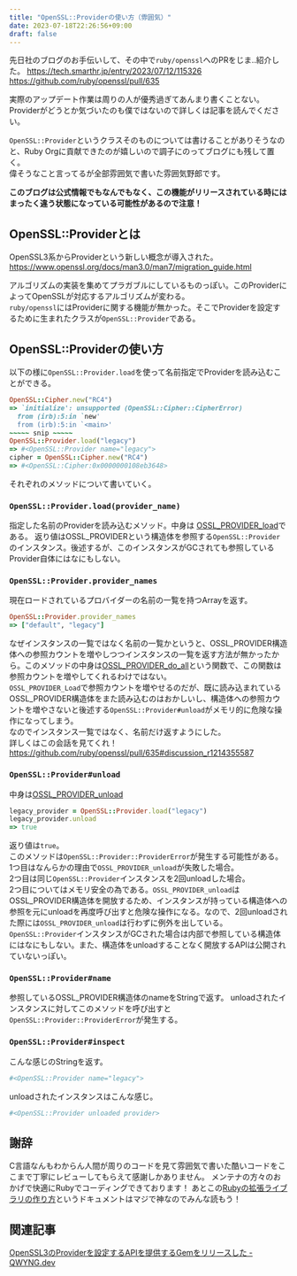 ```yaml
---
title: "OpenSSL::Providerの使い方（雰囲気）"
date: 2023-07-18T22:26:56+09:00
draft: false
---
```


先日社のブログのお手伝いして、その中で`ruby/openssl`へのPRをじま..紹介した。
https://tech.smarthr.jp/entry/2023/07/12/115326  
https://github.com/ruby/openssl/pull/635

実際のアップデート作業は周りの人が優秀過ぎてあんまり書くことない。Providerがどうとか気づいたのも僕ではないので詳しくは記事を読んでください。  

`OpenSSL::Provider`というクラスそのものについては書けることがありそうなのと、Ruby Orgに貢献できたのが嬉しいので調子にのってブログにも残して置く。  
偉そうなこと言ってるが全部雰囲気で書いた雰囲気野郎です。

**このブログは公式情報でもなんでもなく、この機能がリリースされている時にはまったく違う状態になっている可能性があるので注意！**

## OpenSSL::Providerとは
OpenSSL3系からProviderという新しい概念が導入された。  
https://www.openssl.org/docs/man3.0/man7/migration_guide.html  

アルゴリズムの実装を集めてプラガブルにしているものっぽい。このProviderによってOpenSSLが対応するアルゴリズムが変わる。  
`ruby/openssl`にはProviderに関する機能が無かった。そこでProviderを設定するために生まれたクラスが`OpenSSL::Provider`である。

## OpenSSL::Providerの使い方

以下の様に`OpenSSL::Provider.load`を使って名前指定でProviderを読み込むことができる。

```ruby
OpenSSL::Cipher.new("RC4")
=> `initialize': unsupported (OpenSSL::Cipher::CipherError)
  from (irb):5:in `new'
  from (irb):5:in `<main>'
~~~~~ snip ~~~~~
OpenSSL::Provider.load("legacy")
=> #<OpenSSL::Provider name="legacy">
cipher = OpenSSL::Cipher.new("RC4")
=> #<OpenSSL::Cipher:0x0000000108eb3648>
```

それぞれのメソッドについて書いていく。

### `OpenSSL::Provider.load(provider_name)`
指定した名前のProviderを読み込むメソッド。中身は
[OSSL_PROVIDER_load](https://www.openssl.org/docs/man3.1/man3/OSSL_PROVIDER_load.html)である。
返り値はOSSL_PROVIDERという構造体を参照する`OpenSSL::Provider`のインスタンス。後述するが、このインスタンスがGCされても参照しているProvider自体にはなにもしない。

### `OpenSSL::Provider.provider_names`
現在ロードされているプロバイダーの名前の一覧を持つArrayを返す。

```ruby
OpenSSL::Provider.provider_names
=> ["default", "legacy"]
```

なぜインスタンスの一覧ではなく名前の一覧かというと、OSSL_PROVIDER構造体への参照カウントを増やしつつインスタンスの一覧を返す方法が無かったから。このメソッドの中身は[OSSL_PROVIDER_do_all](https://www.openssl.org/docs/man3.1/man3/OSSL_PROVIDER_do_all.html)という関数で、この関数は参照カウントを増やしてくれるわけではない。  
`OSSL_PROVIDER_Load`で参照カウントを増やせるのだが、既に読み込まれているOSSL_PROVIDER構造体をまた読み込むのはおかしいし、構造体への参照カウントを増やさないと後述する`OpenSSL::Provider#unload`がメモリ的に危険な操作になってしまう。  
なのでインスタンス一覧ではなく、名前だけ返すようにした。  
詳しくはこの会話を見てくれ！  
https://github.com/ruby/openssl/pull/635#discussion_r1214355587

### `OpenSSL::Provider#unload`
中身は[OSSL_PROVIDER_unload](https://www.openssl.org/docs/man3.1/man3/OSSL_PROVIDER_unload.html)

```ruby
legacy_provider = OpenSSL::Provider.load("legacy")
legacy_provider.unload
=> true
```

返り値は`true`。  
このメソッドは`OpenSSL::Provider::ProviderError`が発生する可能性がある。  
1つ目はなんらかの理由で`OSSL_PROVIDER_unload`が失敗した場合。  
2つ目は同じ`OpenSSL::Provider`インスタンスを2回unloadした場合。  
2つ目についてはメモリ安全の為である。`OSSL_PROVIDER_unload`はOSSL_PROVIDER構造体を開放するため、インスタンスが持っている構造体への参照を元にunloadを再度呼び出すと危険な操作になる。なので、2回unloadされた際には`OSSL_PROVIDER_unload`は行わずに例外を出している。  
`OpenSSL::Provider`インスタンスがGCされた場合は内部で参照している構造体にはなにもしない。また、構造体をunloadすることなく開放するAPIは公開されていないっぽい。

### `OpenSSL::Provider#name`
参照しているOSSL_PROVIDER構造体のnameをStringで返す。
unloadされたインスタンスに対してこのメソッドを呼び出すと`OpenSSL::Provider::ProviderError`が発生する。

### `OpenSSL::Provider#inspect`
こんな感じのStringを返す。

```ruby
#<OpenSSL::Provider name="legacy">
```

unloadされたインスタンスはこんな感じ。

```ruby
#<OpenSSL::Provider unloaded provider>
```

## 謝辞
C言語なんもわからん人間が周りのコードを見て雰囲気で書いた酷いコードをここまで丁寧にレビューしてもらえて感謝しかありません。
メンテナの方々のおかげで快適にRubyでコーディングできております！
あとこの[Rubyの拡張ライブラリの作り方](https://ruby-doc.org/3.2.2/extension_ja_rdoc.html)というドキュメントはマジで神なのでみんな読もう！

## 関連記事
[OpenSSL3のProviderを設定するAPIを提供するGemをリリースした - QWYNG.dev](https://qwyng.dev/posts/20230528/)
